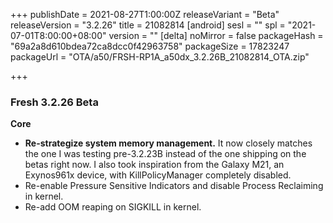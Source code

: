 +++
publishDate = 2021-08-27T1:00:00Z
releaseVariant = "Beta"
releaseVersion = "3.2.26"
title = 21082814
[android]
sesl = ""
spl = "2021-07-01T8:00:00+08:00"
version = ""
[delta]
noMirror = false
packageHash = "69a2a8d610bdea72ca8dcc0f42963758"
packageSize = 17823247
packageUrl = "OTA/a50/FRSH-RP1A_a50dx_3.2.26B_21082814_OTA.zip"

+++
### Fresh 3.2.26 Beta

**Core**

* **Re-strategize system memory management.** It now closely matches the one I was testing pre-3.2.23B instead of the one shipping on the betas right now. I also took inspiration from the Galaxy M21, an Exynos961x device, with KillPolicyManager completely disabled.
* Re-enable Pressure Sensitive Indicators and disable Process Reclaiming in kernel.
* Re-add OOM reaping on SIGKILL in kernel.
